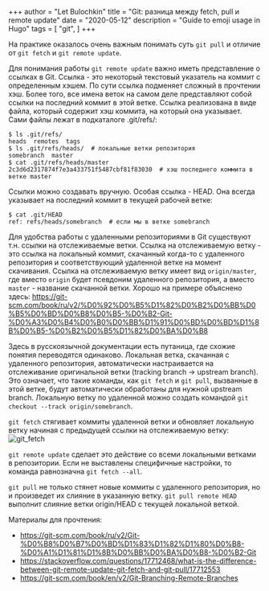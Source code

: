 +++
author = "Let Bulochkin"
title = "Git: разница между fetch, pull и remote update"
date = "2020-05-12"
description = "Guide to emoji usage in Hugo"
tags = [
    "git",
]
+++

На практике оказалось очень важным понимать суть `git pull` и отличие от `git fetch` и `git remote update`.
<!--more-->
Для понимания работы `git remote update` важно иметь представление о ссылках в Git. Ссылка - это некоторый текстовый указатель на коммит с определенным хэшем. По сути ссылка подменяет сложный в прочтении хэш. Более того, все имена веток на самом деле представляют собой ссылки на последний коммит в этой ветке. Ссылка реализована в виде файла, который содержит хэш коммита, на который она указывает. Сами файлы лежат в подкаталоге .git/refs/:
```
$ ls .git/refs/
heads  remotes  tags
$ ls .git/refs/heads/  # локальные ветки репозитория
somebranch  master
$ cat .git/refs/heads/master 
2c3d6d2317874f7e3a433751f5487cbf81f83030  # хэш последнего коммита в ветке master
```

Ссылки можно создавать вручную. Особая ссылка - HEAD. Она всегда указывает на последний коммит в текущей рабочей ветке:
```
$ cat .git/HEAD
ref: refs/heads/somebranch  # если мы в ветке somebranch
```

Для удобства работы с удаленными репозиториями в Git существуют т.н. ссылки на отслеживаемые ветки. Ссылка на отслеживаемую ветку - это ссылка на локальный коммит, скачанный когда-то с удаленного репозитория и соответствующий удаленной ветке на момент скачивания. Ссылка на отслеживаемую ветку имеет вид `origin/master`, где вместо `origin` будет псевдоним удаленного репозитория, а вместо `master` - название скачанной ветки. Хорошо на примере объяснено здесь: https://git-scm.com/book/ru/v2/%D0%92%D0%B5%D1%82%D0%B2%D0%BB%D0%B5%D0%BD%D0%B8%D0%B5-%D0%B2-Git-%D0%A3%D0%B4%D0%B0%D0%BB%D1%91%D0%BD%D0%BD%D1%8B%D0%B5-%D0%B2%D0%B5%D1%82%D0%BA%D0%B8

Здесь в русскоязычной документации есть путаница, где схожие понятия переводятся одинаково. Локальная ветка, скачанная с удаленного репозитория, автоматически настраивается на отслеживание оригинальной ветки (tracking branch -> upstream branch). Это означает, что такие команды, как `git fetch` и `git pull`, вызванные в этой ветке, будут автоматически обработаны для нужной upstream branch. Локальную ветку по удаленной можно создать командой `git checkout --track origin/somebranch`.

`git fetch` стягивает коммиты удаленной ветки и обновляет локальную ветку начиная с предыдущей ссылки на отслеживаемую ветку:
![git_fetch](https://git-scm.com/book/en/v2/images/remote-branches-3.png "git fetch")

`git remote update` сделает это действие со всеми локальными ветками в репозитории. Если не выставлены специфичные настройки, то команда равнозначна `git fetch --all`.

`git pull` не только стянет новые коммиты с удаленного репозитория, но и произведет их слияние в указанную ветку. `git pull remote HEAD` выполнит слияние ветки origin/HEAD с текущей локальной веткой. 

Материалы для прочтения:
* https://git-scm.com/book/ru/v2/Git-%D0%B8%D0%B7%D0%BD%D1%83%D1%82%D1%80%D0%B8-%D0%A1%D1%81%D1%8B%D0%BB%D0%BA%D0%B8-%D0%B2-Git
* https://stackoverflow.com/questions/17712468/what-is-the-difference-between-git-remote-update-git-fetch-and-git-pull/17712553 
* https://git-scm.com/book/en/v2/Git-Branching-Remote-Branches
